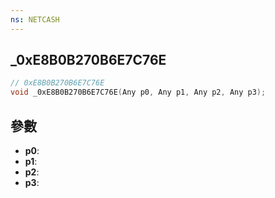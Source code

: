 ```yaml
---
ns: NETCASH
---
```

## _0xE8B0B270B6E7C76E

```c
// 0xE8B0B270B6E7C76E
void _0xE8B0B270B6E7C76E(Any p0, Any p1, Any p2, Any p3);
```


## 參數
* **p0**: 
* **p1**: 
* **p2**: 
* **p3**: 


